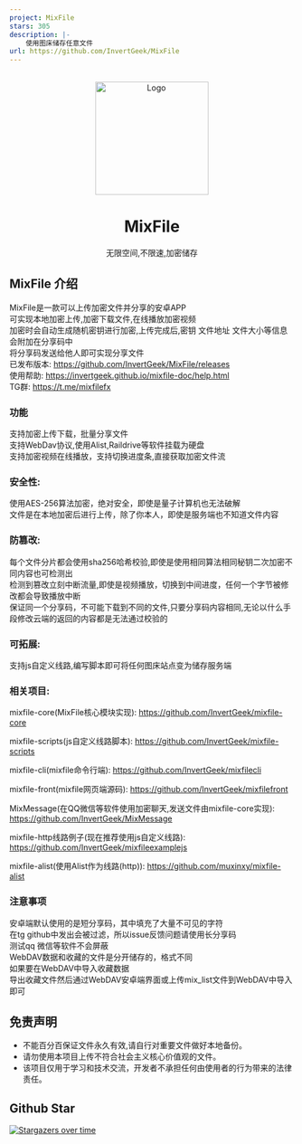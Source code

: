 ```yaml
---
project: MixFile
stars: 305
description: |-
    使用图床储存任意文件
url: https://github.com/InvertGeek/MixFile
---
```





<!-- PROJECT LOGO -->
<br />
<div align="center">
  <a href="https://github.com/InvertGeek/MixFile">
    <img src="https://invertgeek.github.io/mixfile-doc/logo.png" alt="Logo" width="200" height="200">
  </a>
  <h1 align="center">MixFile</h1>
  <p align="center">
    无限空间,不限速,加密储存
  </p>
</div>

## MixFile 介绍
MixFile是一款可以上传加密文件并分享的安卓APP \
可实现本地加密上传,加密下载文件,在线播放加密视频 \
加密时会自动生成随机密钥进行加密,上传完成后,密钥 文件地址 文件大小等信息会附加在分享码中 \
将分享码发送给他人即可实现分享文件 \
已发布版本: https://github.com/InvertGeek/MixFile/releases \
使用帮助: https://invertgeek.github.io/mixfile-doc/help.html \
TG群: https://t.me/mixfilefx

### 功能
支持加密上传下载，批量分享文件 \
支持WebDav协议,使用Alist,Raildrive等软件挂载为硬盘 \
支持加密视频在线播放，支持切换进度条,直接获取加密文件流

### 安全性:
使用AES-256算法加密，绝对安全，即使是量子计算机也无法破解 \
文件是在本地加密后进行上传，除了你本人，即使是服务端也不知道文件内容 

### 防篡改:
每个文件分片都会使用sha256哈希校验,即使是使用相同算法相同秘钥二次加密不同内容也可检测出 \
检测到篡改立刻中断流量,即使是视频播放，切换到中间进度，任何一个字节被修改都会导致播放中断  \
保证同一个分享码，不可能下载到不同的文件,只要分享码内容相同,无论以什么手段修改云端的返回的内容都是无法通过校验的

### 可拓展:
支持js自定义线路,编写脚本即可将任何图床站点变为储存服务端

### 相关项目:
mixfile-core(MixFile核心模块实现): https://github.com/InvertGeek/mixfile-core 

mixfile-scripts(js自定义线路脚本): https://github.com/InvertGeek/mixfile-scripts 

mixfile-cli(mixfile命令行端): https://github.com/InvertGeek/mixfilecli

mixfile-front(mixfile网页端源码): https://github.com/InvertGeek/mixfilefront

MixMessage(在QQ微信等软件使用加密聊天,发送文件由mixfile-core实现): https://github.com/InvertGeek/MixMessage

mixfile-http线路例子(现在推荐使用js自定义线路): https://github.com/InvertGeek/mixfileexamplejs

mixfile-alist(使用Alist作为线路(http)): https://github.com/muxinxy/mixfile-alist

### 注意事项
安卓端默认使用的是短分享码，其中填充了大量不可见的字符 \
在tg github中发出会被过滤，所以issue反馈问题请使用长分享码 \
测试qq 微信等软件不会屏蔽 \
WebDAV数据和收藏的文件是分开储存的，格式不同 \
如果要在WebDAV中导入收藏数据 \
导出收藏文件然后通过WebDAV安卓端界面或上传mix_list文件到WebDAV中导入即可



## 免责声明

+   不能百分百保证文件永久有效,请自行对重要文件做好本地备份。
+   请勿使用本项目上传不符合社会主义核心价值观的文件。
+   该项目仅用于学习和技术交流，开发者不承担任何由使用者的行为带来的法律责任。

## Github Star
[![Stargazers over time](https://starchart.cc/InvertGeek/MixFile.svg?variant=adaptive)](https://starchart.cc/InvertGeek/MixFile)
